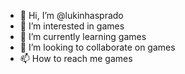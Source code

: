 - 👋 Hi, I’m @lukinhasprado
- 👀 I’m interested in games
- 🌱 I’m currently learning games
- 💞️ I’m looking to collaborate on games
- 📫 How to reach me games

<!---
lukinhasprado/lukinhasprado is a ✨ special ✨ repository because its `README.md` (this file) appears on your GitHub profile.
You can click the Preview link to take a look at your changes.
--->

